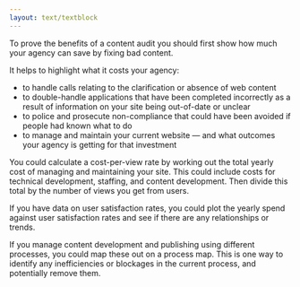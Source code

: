 ```yaml
---
layout: text/textblock
---
```

To prove the benefits of a content audit you should first show how much your agency can save by fixing bad content.

It helps to highlight what it costs your agency:
* to handle calls relating to the clarification or absence of web content
* to double-handle applications that have been completed incorrectly as a result of information on your site being out-of-date or unclear
* to police and prosecute non-compliance that could have been avoided if people had known what to do
* to manage and maintain your current website — and what outcomes your agency is getting for that investment

You could calculate a cost-per-view rate by working out the total yearly cost of managing and maintaining your site. This could include costs for technical development, staffing, and content development. Then divide this total by the number of views you get from users.

If you have data on user satisfaction rates, you could plot the yearly spend against user satisfaction rates and see if there are any relationships or trends.

If you manage content development and publishing using different processes, you could map these out on a process map. This is one way to identify any inefficiencies or blockages in the current process, and potentially remove them.

